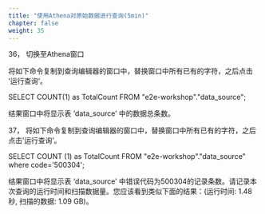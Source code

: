 ```yaml
---
title: "使用Athena对原始数据进行查询(5min)"
chapter: false
weight: 35
---
```


36， 切换至Athena窗口

将如下命令复制到查询编辑器的窗口中，替换窗口中所有已有的字符，之后点击 ’运行查询’。

SELECT COUNT(1) as TotalCount FROM "e2e-workshop"."data_source";

结果窗口中将显示表 ‘data_source’ 中的数据总条数。

37， 将如下命令复制到查询编辑器的窗口中，替换窗口中所有已有的字符，之后点击’运行查询’。

SELECT COUNT (1) as TotalCount FROM "e2e-workshop"."data_source" where code='500304';

结果窗口中将显示表 ‘data_source’ 中错误代码为500304的记录条数。请记录本次查询的运行时间和扫描数据量。您应该看到类似下面的结果：(运行时间: 1.48 秒, 扫描的数据: 1.09 GB)。
